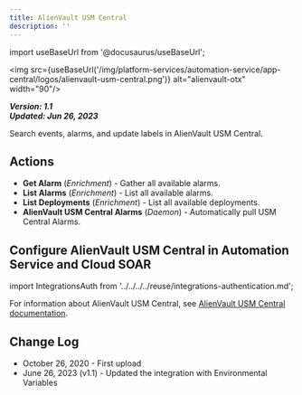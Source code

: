 ```yaml
---
title: AlienVault USM Central
description: ''
---
```

import useBaseUrl from '@docusaurus/useBaseUrl';

<img src={useBaseUrl('/img/platform-services/automation-service/app-central/logos/alienvault-usm-central.png')} alt="alienvault-otx" width="90"/>

***Version: 1.1  
Updated: Jun 26, 2023***

Search events, alarms, and update labels in AlienVault USM Central.

## Actions

* **Get Alarm** (*Enrichment*) - Gather all available alarms.
* **List Alarms** (*Enrichment*) - List all available alarms.
* **List Deployments** (*Enrichment*) - List all available deployments.
* **AlienVault USM Central Alarms** (*Daemon*) - Automatically pull USM Central Alarms.

## Configure AlienVault USM Central in Automation Service and Cloud SOAR

import IntegrationsAuth from '../../../../reuse/integrations-authentication.md';

<IntegrationsAuth/>

For information about AlienVault USM Central, see [AlienVault USM Central documentation](https://cybersecurity.att.com/documentation/usm-central.htm).

## Change Log

* October 26, 2020 - First upload
* June 26, 2023 (v1.1) - Updated the integration with Environmental Variables
